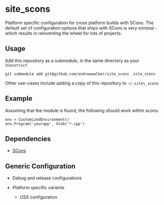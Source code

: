 # site\_scons

Platform specific configuration for cross platform builds with SCons.
The default set of configuration options that ships with SCons is very
minimal - which results in reinventing the wheel for lots of projects.

## Usage 

Add this repository as a submodule, in the same directory as your `SConstruct`

```
git submodule add git@github.com/andrewwalker/site_scons .site_scons
```

Other use-cases include adding a copy of this repository to `~/.site\_scons`

## Example

Assuming that the module is found, the following should work within scons:

```
env = CustomizedEnvironment()
env.Program('yourapp', Glob('*.cpp')
```

## Dependencies

- [SCons](www.scons.org)

## Generic Configuration

- Debug and release configurations
- Platform specific variants

  - OSX configuration

